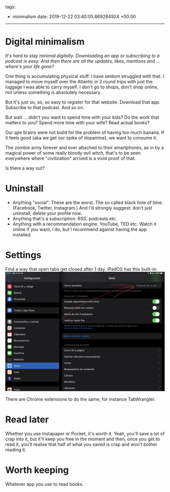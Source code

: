 tags:
- minimalism
date: 2019-12-22 03:40:05.869284924 +00:00

---


# Digital minimalism

_It's hard to stay minimal digitally. Downloading an app or subscribing to a podcast is easy. And then there are all the updates, likes, mentions and ... where's your life gone?_

One thing is accumulating physical stuff. I have seldom struggled with that. I managed to move myself over the Atlantic in 2 round trips with just the luggage I was able to carry myself. I don't go to shops, don't shop online, not unless something is absolutely necessary.

But it's just so, so, so easy to register for that website. Download that app. Subscribe to that podcast. And so on.

But wait ... didn't you want to spend time with your kids? Do the work that matters to you? Spend more time with your wife? Read actual books?

Our ape brains were not build for the problem of having too much banana. If it feels good (aka we get our spike of dopamine), we want to consume it.

The zombie army forever and ever attached to their smartphones, as in by a magical power of some really bloody evil witch, that's to be seen everywhere where "civilization" arrived is a vivid proof of that.

Is there a way out?

# Uninstall

- Anything "social". These are the worst. The so called black hole of time. (Facebook, Twitter, Instagram.) And I'd strongly suggest: don't just uninstall, delete your profile now.
- Anything that's a subscription: RSS, podcasts etc.
- Anything with a recommendation engine. YouTube, TED etc. Watch it online if you want, I do, but I recommend against having the app installed.

# Settings

Find a way that open tabs get closed after 1 day. iPadOS has this built-in:
![](ipados-safari-close-tabs-after-1-day.jpg)

There are Chrome extensions to do the same, for instance TabWrangler.

# Read later

Whether you use Instapaper or Pocket, it's worth it. Yeah, you'll save a lot of crap into it, but it'll keep you free in the moment and then, once you get to read it, you'll realise that half of what you saved is crap and won't bother reading it.

# Worth keeping

Whatever app you use to read books.
